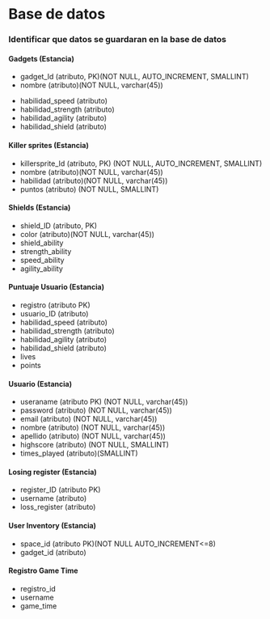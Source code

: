 # Base de datos
### Identificar que datos se guardaran en la base de datos

#### Gadgets (Estancia)
- gadget_Id (atributo, PK)(NOT NULL, AUTO_INCREMENT, SMALLINT)
- nombre (atributo)(NOT NULL, varchar(45))
<!-- - habilidad (atributo)(NOT NULL, varchar(45))
- puntos (atributo) (NOT NULL, SMALLINT) -->
- habilidad_speed (atributo)
- habilidad_strength (atributo)
- habilidad_agility (atributo)
- habilidad_shield (atributo)

#### Killer sprites (Estancia)
- killersprite_Id (atributo, PK) (NOT NULL, AUTO_INCREMENT, SMALLINT)
- nombre (atributo)(NOT NULL, varchar(45))
- habilidad (atributo)(NOT NULL, varchar(45))
- puntos (atributo) (NOT NULL, SMALLINT)

#### Shields (Estancia)
- shield_ID (atributo, PK)
- color (atributo)(NOT NULL, varchar(45))
- shield_ability
- strength_ability
- speed_ability
- agility_ability

#### Puntuaje Usuario (Estancia)
- registro (atributo PK)
- usuario_ID (atributo)
- habilidad_speed (atributo)
- habilidad_strength (atributo)
- habilidad_agility (atributo)
- habilidad_shield (atributo)
- lives
- points

#### Usuario (Estancia)
- useraname (atributo PK) (NOT NULL, varchar(45))
- password (atributo) (NOT NULL, varchar(45))
- email (atributo) (NOT NULL, varchar(45))
- nombre (atributo) (NOT NULL, varchar(45))
- apellido (atributo) (NOT NULL, varchar(45))
- highscore (atributo) (NOT NULL, SMALLINT)
- times_played (atributo)(SMALLINT)

#### Losing register (Estancia)
- register_ID (atributo PK)
- username (atributo)
- loss_register (atributo)

#### User Inventory (Estancia)
- space_id (atributo PK)(NOT NULL AUTO_INCREMENT<=8)
- gadget_id (atributo)

#### Registro Game Time
- registro_id
- username
- game_time 




